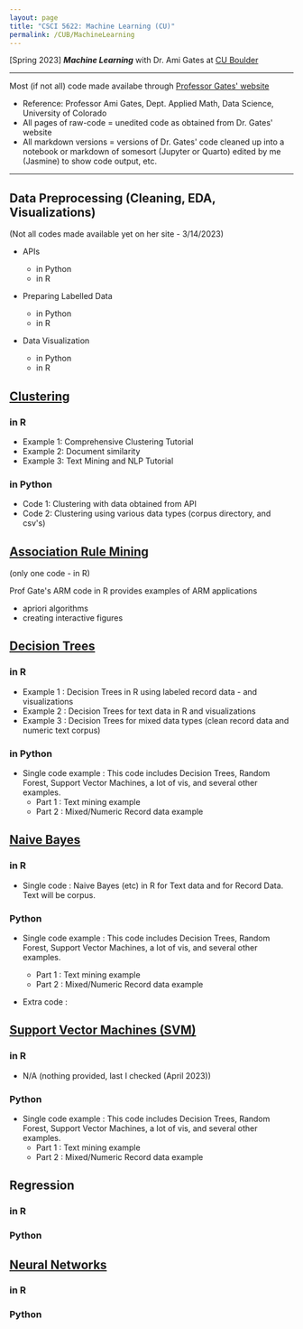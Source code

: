 ```yaml
---
layout: page
title: "CSCI 5622: Machine Learning (CU)"
permalink: /CUB/MachineLearning
---
```


[Spring 2023] ***Machine Learning*** with Dr. Ami Gates at [CU Boulder](../../CUB.md)

---

Most (if not all) code made availabe through [Professor Gates' website](https://gatesboltonanalytics.com/)

- Reference: Professor Ami Gates, Dept. Applied Math, Data Science, University of Colorado
- All pages of raw-code = unedited code as obtained from Dr. Gates' website
- All markdown versions = versions of Dr. Gates' code cleaned up into a notebook or markdown of somesort (Jupyter or Quarto) edited by me (Jasmine) to show code output, etc.

---

## Data Preprocessing (Cleaning, EDA, Visualizations)

(Not all codes made available yet on her site - 3/14/2023)
- APIs
    - in Python
    - in R

- Preparing Labelled Data
    - in Python
    - in R
- Data Visualization
    - in Python
    - in R

## [Clustering](Clustering/CUB-ML_Clustering.md)

### in R

- Example 1: Comprehensive Clustering Tutorial
- Example 2: Document similarity
- Example 3: Text Mining and NLP Tutorial

### in Python

- Code 1: Clustering with data obtained from API
- Code 2: Clustering using various data types (corpus directory, and csv's)

## [Association Rule Mining](ARM/CUB-ML_ARM.md)

(only one code - in R)

Prof Gate's ARM code in R provides examples of ARM applications
- apriori algorithms
- creating interactive figures

## [Decision Trees](DecisionTrees/CUB-ML_DT.md)
### in R
- Example 1 : Decision Trees in R using labeled record data - and visualizations
- Example 2 : Decision Trees for text data in R and visualizations
- Example 3 : Decision Trees for mixed data types (clean record data and numeric text corpus)

### in Python
- Single code example : This code includes Decision Trees, Random Forest, Support Vector Machines, a lot of vis, and several other examples.
    - Part 1 : Text mining example
    - Part 2 : Mixed/Numeric Record data example

## [Naive Bayes](NaiveBayes/CUB-ML_NB.qmd)
### in R
- Single code : Naive Bayes (etc) in R for Text data and for Record Data. Text will be corpus.

### Python

- Single code example : This code includes Decision Trees, Random Forest, Support Vector Machines, a lot of vis, and several other examples. 
    - Part 1 : Text mining example
    - Part 2 : Mixed/Numeric Record data example

- Extra code : 


## [Support Vector Machines (SVM)](SVM/CUB-ML_SVM.qmd)
### in R
- N/A (nothing provided, last I checked (April 2023))

### Python

- Single code example : This code includes Decision Trees, Random Forest, Support Vector Machines, a lot of vis, and several other examples. 
    - Part 1 : Text mining example
    - Part 2 : Mixed/Numeric Record data example

## Regression
### in R

### Python


## [Neural Networks](NN/CUB-ML_NN.qmd)
### in R

### Python